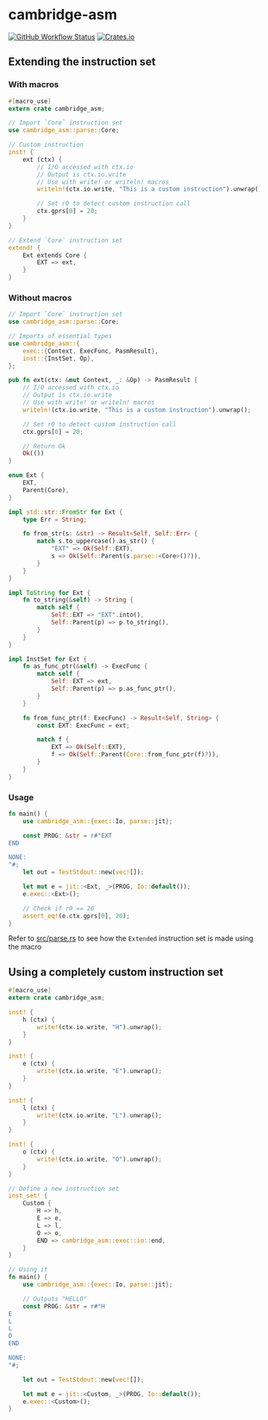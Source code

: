 # cambridge-asm

[![GitHub Workflow Status](https://img.shields.io/github/workflow/status/saadisave/cambridge-asm/Test?style=for-the-badge)](https://github.com/SaadiSave/cambridge-asm/actions/workflows/rust.yml) [![Crates.io](https://img.shields.io/crates/v/cambridge-asm?style=for-the-badge)](https://crates.io/crates/cambridge-asm)

## Extending the instruction set

### With macros

```rust
#[macro_use]
extern crate cambridge_asm;

// Import `Core` instruction set
use cambridge_asm::parse::Core;

// Custom instruction
inst! {
    ext (ctx) {
        // I/O accessed with ctx.io
        // Output is ctx.io.write
        // Use with write! or writeln! macros
        writeln!(ctx.io.write, "This is a custom instruction").unwrap();

        // Set r0 to detect custom instruction call
        ctx.gprs[0] = 20;
    }
}

// Extend `Core` instruction set
extend! {
    Ext extends Core {
        EXT => ext,
    }
}
```

### Without macros

```rust
// Import `Core` instruction set
use cambridge_asm::parse::Core;

// Imports of essential types
use cambridge_asm::{
    exec::{Context, ExecFunc, PasmResult},
    inst::{InstSet, Op},
};

pub fn ext(ctx: &mut Context, _: &Op) -> PasmResult {
    // I/O accessed with ctx.io
    // Output is ctx.io.write
    // Use with write! or writeln! macros
    writeln!(ctx.io.write, "This is a custom instruction").unwrap();

    // Set r0 to detect custom instruction call
    ctx.gprs[0] = 20;

    // Return Ok
    Ok(())
}

enum Ext {
    EXT,
    Parent(Core),
}

impl std::str::FromStr for Ext {
    type Err = String;

    fn from_str(s: &str) -> Result<Self, Self::Err> {
        match s.to_uppercase().as_str() {
            "EXT" => Ok(Self::EXT),
            s => Ok(Self::Parent(s.parse::<Core>()?)),
        }
    }
}

impl ToString for Ext {
    fn to_string(&self) -> String {
        match self {
            Self::EXT => "EXT".into(),
            Self::Parent(p) => p.to_string(),
        }
    }
}

impl InstSet for Ext {
    fn as_func_ptr(&self) -> ExecFunc {
        match self {
            Self::EXT => ext,
            Self::Parent(p) => p.as_func_ptr(),
        }
    }

    fn from_func_ptr(f: ExecFunc) -> Result<Self, String> {
        const EXT: ExecFunc = ext;

        match f {
            EXT => Ok(Self::EXT),
            f => Ok(Self::Parent(Core::from_func_ptr(f)?)),
        }
    }
}
```

### Usage

```rust
fn main() {
    use cambridge_asm::{exec::Io, parse::jit};

    const PROG: &str = r#"EXT
END

NONE:
"#;
    let out = TestStdout::new(vec![]);

    let mut e = jit::<Ext, _>(PROG, Io::default());
    e.exec::<Ext>();

    // Check if r0 == 20
    assert_eq!(e.ctx.gprs[0], 20);
}
```

Refer to [src/parse.rs](./src/parse.rs) to see how the `Extended` instruction set is made using the macro

## Using a completely custom instruction set

```rust
#[macro_use]
extern crate cambridge_asm;

inst! {
    h (ctx) {
        write!(ctx.io.write, "H").unwrap();
    }
}

inst! {
    e (ctx) {
        write!(ctx.io.write, "E").unwrap();
    }
}

inst! {
    l (ctx) {
        write!(ctx.io.write, "L").unwrap();
    }
}

inst! {
    o (ctx) {
        write!(ctx.io.write, "O").unwrap();
    }
}

// Define a new instruction set
inst_set! {
    Custom {
        H => h,
        E => e,
        L => l,
        O => o,
        END => cambridge_asm::exec::io::end,
    }
}

// Using it
fn main() {
    use cambridge_asm::{exec::Io, parse::jit};

    // Outputs "HELLO"
    const PROG: &str = r#"H
E
L
L
O
END

NONE:
"#;

    let out = TestStdout::new(vec![]);

    let mut e = jit::<Custom, _>(PROG, Io::default());
    e.exec::<Custom>();
}
```
